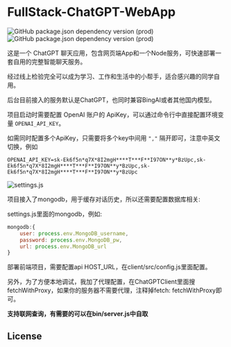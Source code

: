 # FullStack-ChatGPT-WebApp

![GitHub package.json dependency version (prod)](https://img.shields.io/github/package-json/dependency-version/WeixinCloud/wxcloudrun-express/express)
![GitHub package.json dependency version (prod)](https://img.shields.io/github/package-json/dependency-version/WeixinCloud/wxcloudrun-express/sequelize)


这是一个 ChatGPT 聊天应用，包含网页端App和一个Node服务，可快速部署一套自用的完整智能聊天服务。

经过线上检验完全可以成为学习、工作和生活中的小帮手，适合感兴趣的同学自用。

后台目前接入的服务默认是ChatGPT，也同时兼容BingAI或者其他国内模型。


项目启动时需要配置 OpenAI 账户的 ApiKey，可以通过命令行中直接配置环境变量 `OPENAI_API_KEY`。

如需同时配置多个ApiKey，只需要将多个key中间用 `","` 隔开即可，注意中英文切换，例如
```
OPENAI_API_KEY=sk-Ek6f5n*q7X*8I2mgH****T***F**I97ON**y*BzUpc,sk-Ek6f5n*q7X*8I2mgH****T***F**I97ON**y*BzUpc,sk-Ek6f5n*q7X*8I2mgH****T***F**I97ON**y*BzUpc
```

![settings.js](https://flashpixel-1253674045.cos.ap-shanghai.myqcloud.com/WeChatWorkScreenshot_1f621a72-0215-4b7c-8788-691042134155.png)

项目接入了mongodb，用于缓存对话历史，所以还需要配置数据库相关:

settings.js里面的mongodb，例如: 

```javascript
mongodb:{
    user: process.env.MongoDB_username,
    password: process.env.MongoDB_pw,
    url: process.env.MongoDB_url
}
```
部署前端项目，需要配置api HOST_URL，在client/src/config.js里面配置。

另外，为了方便本地调试，我加了代理配置，在ChatGPTClient里面搜fetchWithProxy，如果你的服务器不需要代理，注释掉fetch: fetchWithProxy即可。

<b>支持联网查询，有需要的可以在bin/server.js中自取</b>
## License

